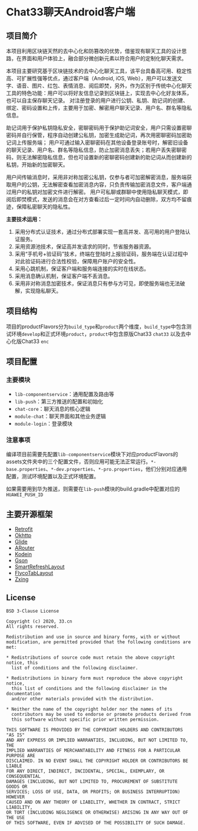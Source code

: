 # Chat33聊天Android客户端

## 项目简介
本项目利用区块链天然的去中心化和防篡改的优势，借鉴现有聊天工具的设计思路，在界面和用户体验上，融合部分微创新元素以符合用户的定制化聊天需求。

本项目主要研究基于区块链技术的去中心化聊天工具，该平台具备高可用、稳定性高、可扩展性强等优点，通过客户端（Android, iOS, Web），用户可以发送文字、语音、图片、红包、表情消息、阅后即焚，另外，作为区别于传统中心化聊天工具的特色功能：用户可以将好友信息记录到区块链上，实现去中心化好友体系，也可以自主保存聊天记录。
对注册登录的用户进行公钥、私钥、助记词的创建、绑定、密码设置和上传，主要用于加密、解密用户聊天记录、用户名、群名等隐私信息。

助记词用于保护私钥隐私安全，密聊密码用于保护助记词安全，用户只需设置密聊密码并自行保管，程序自动创建公私钥，加密生成助记词，再次用密聊密码加密助记词上传服务端；
用户可通过输入密聊密码在其他设备登录账号时，解密旧设备的聊天记录、用户名、群名等隐私信息，防止加密消息丢失；若用户丢失密聊密码，则无法解密隐私信息，但也可设置新的密聊密码创建新的助记词从而创建新的私钥，开始新的加密聊天。

用户间传输消息时，采用非对称加密公私钥，仅参与者可加密解密消息，服务端获取用户的公钥，无法解密查看加密消息内容，只负责传输加密消息文件，客户端通过用户的私钥对加密文件进行解密。
用户可私聊或群聊中使用隐私聊天模式，即阅后即焚模式，发送的消息会在对方查看过后一定时间内自动删除，双方均不留痕迹，保障私密聊天的隐私性。

**主要技术运用：**
1. 采用分布式认证技术，通过分布式部署实现一套高并发、高可用的用户登陆认证服务。
2. 采用资源池技术，保证高并发请求的同时，节省服务器资源。
3. 采用“手机号+验证码”技术，终端在登陆时上报验证码，服务端在认证过程中对此验证码进行合法性校验，保障用户账户的安全性。
4. 采用心跳机制，保证客户端和服务端连接的实时在线状态。
5. 采用消息确认机制，保证客户端不丢消息。
6. 采用非对称消息加密技术，保证消息只有参与方可见，即使服务端也无法破解，实现隐私聊天。

## 项目结构

项目的productFlavors分为`build_type`和`product`两个维度，`build_type`中包含测试环境`develop`和正式环境`product`，`product`中包含原版Chat33 `chat33` 以及去中心化版Chat33 `enc`

## 项目配置

### 主要模块
* `lib-componentservice`：通用配置及路由等
* `lib-push`：第三方推送的配置和初始化
* `chat-core`：聊天消息的核心逻辑
* `module-chat`：聊天界面和其他业务逻辑
* `module-login`：登录模块

### 注意事项
编译项目前需要先配置`lib-componentservice`模块下对应productFlavors的assets文件夹中的三个配置文件，否则应用可能无法正常运行。`*-base.properties`、`*-dev.properties`、`*-pro.properties`，他们分别对应通用配置，测试环境配置以及正式环境配置。

如果需要用到华为推送，则需要在`lib-push`模块的build.gradle中配置对应的`HUAWEI_PUSH_ID`

## 主要开源框架
* [Retrofit](https://github.com/square/retrofit)
* [Okhttp](https://github.com/square/okhttp)
* [Glide](https://github.com/bumptech/glide)
* [ARouter](https://github.com/alibaba/ARouter)
* [Kodein](https://github.com/Kodein-Framework/Kodein-DI)
* [Gson](https://github.com/google/gson)
* [SmartRefreshLayout](https://github.com/scwang90/SmartRefreshLayout)
* [FlycoTabLayout](https://github.com/H07000223/FlycoTabLayout)
* [Zxing](https://github.com/zxing/zxing)

## License

```
BSD 3-Clause License

Copyright (c) 2020, 33.cn
All rights reserved.

Redistribution and use in source and binary forms, with or without
modification, are permitted provided that the following conditions are met:

* Redistributions of source code must retain the above copyright notice, this
  list of conditions and the following disclaimer.

* Redistributions in binary form must reproduce the above copyright notice,
  this list of conditions and the following disclaimer in the documentation
  and/or other materials provided with the distribution.

* Neither the name of the copyright holder nor the names of its
  contributors may be used to endorse or promote products derived from
  this software without specific prior written permission.

THIS SOFTWARE IS PROVIDED BY THE COPYRIGHT HOLDERS AND CONTRIBUTORS "AS IS"
AND ANY EXPRESS OR IMPLIED WARRANTIES, INCLUDING, BUT NOT LIMITED TO, THE
IMPLIED WARRANTIES OF MERCHANTABILITY AND FITNESS FOR A PARTICULAR PURPOSE ARE
DISCLAIMED. IN NO EVENT SHALL THE COPYRIGHT HOLDER OR CONTRIBUTORS BE LIABLE
FOR ANY DIRECT, INDIRECT, INCIDENTAL, SPECIAL, EXEMPLARY, OR CONSEQUENTIAL
DAMAGES (INCLUDING, BUT NOT LIMITED TO, PROCUREMENT OF SUBSTITUTE GOODS OR
SERVICES; LOSS OF USE, DATA, OR PROFITS; OR BUSINESS INTERRUPTION) HOWEVER
CAUSED AND ON ANY THEORY OF LIABILITY, WHETHER IN CONTRACT, STRICT LIABILITY,
OR TORT (INCLUDING NEGLIGENCE OR OTHERWISE) ARISING IN ANY WAY OUT OF THE USE
OF THIS SOFTWARE, EVEN IF ADVISED OF THE POSSIBILITY OF SUCH DAMAGE.
```